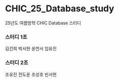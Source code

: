 # CHIC_25_Database_study
25년도 여름방학 CHIC Database 스터디

### 스터디 1조
김건희 박서현 윤연서 임유진

### 스터디 2조
조유진 전도윤 조성호 빈서현
